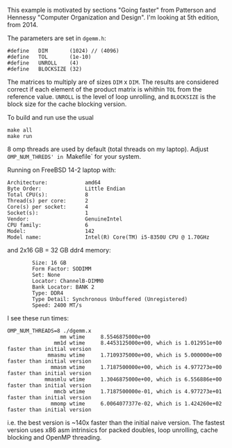This example is motivated by sections "Going faster"
from Patterson and Hennessy "Computer Organization and Design".
I'm looking at 5th edition, from 2014.

The parameters are set in `dgemm.h`:

```
#define   DIM       (1024) // (4096)
#define   TOL       (1e-10)
#define   UNROLL    (4)
#define   BLOCKSIZE (32)
```

The matrices to multiply are of sizes
`DIM` x `DIM`.
The results are considered correct if each
element of the product matrix is
whithin `TOL` from the reference value.
`UNROLL` is the level of loop unrolling,
and `BLOCKSIZE` is the block size for
the cache blocking version.

To build and run use the usual
```
make all
make run
```

8 omp threads are used by default (total threads on my laptop).
Adjust `OMP_NUM_THREDS' in `Makefile` for your system.

Running on FreeBSD 14-2 laptop with:

```
Architecture:            amd64
Byte Order:              Little Endian
Total CPU(s):            8
Thread(s) per core:      2
Core(s) per socket:      4
Socket(s):               1
Vendor:                  GenuineIntel
CPU family:              6
Model:                   142
Model name:              Intel(R) Core(TM) i5-8350U CPU @ 1.70GHz
```

and 2x16 GB = 32 GB ddr4 memory:

```
        Size: 16 GB
        Form Factor: SODIMM
        Set: None
        Locator: ChannelB-DIMM0
        Bank Locator: BANK 2
        Type: DDR4
        Type Detail: Synchronous Unbuffered (Unregistered)
        Speed: 2400 MT/s
```

I see these run times:

```
OMP_NUM_THREADS=8 ./dgemm.x
                 mm wtime     8.5546875000e+00
               mm1d wtime     8.4453125000e+00, which is 1.012951e+00 faster than initial version
             mmasmu wtime     1.7109375000e+00, which is 5.000000e+00 faster than initial version
              mmasm wtime     1.7187500000e+00, which is 4.977273e+00 faster than initial version
            mmasmlu wtime     1.3046875000e+00, which is 6.556886e+00 faster than initial version
               mmcb wtime     1.7187500000e-01, which is 4.977273e+01 faster than initial version
              mmomp wtime     6.0064077377e-02, which is 1.424260e+02 faster than initial version
```

i.e. the best version is ~140x faster than the initial naive version.
The fastest version uses x86 asm intrinsics for packed doubles,
loop unrolling, cache blocking and OpenMP threading.
 
